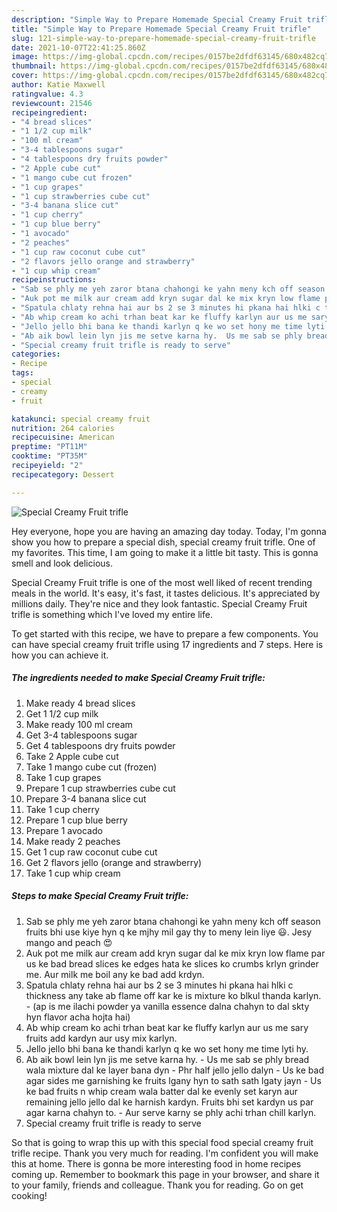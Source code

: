 ```yaml
---
description: "Simple Way to Prepare Homemade Special Creamy Fruit trifle"
title: "Simple Way to Prepare Homemade Special Creamy Fruit trifle"
slug: 121-simple-way-to-prepare-homemade-special-creamy-fruit-trifle
date: 2021-10-07T22:41:25.860Z
image: https://img-global.cpcdn.com/recipes/0157be2dfdf63145/680x482cq70/special-creamy-fruit-trifle-recipe-main-photo.jpg
thumbnail: https://img-global.cpcdn.com/recipes/0157be2dfdf63145/680x482cq70/special-creamy-fruit-trifle-recipe-main-photo.jpg
cover: https://img-global.cpcdn.com/recipes/0157be2dfdf63145/680x482cq70/special-creamy-fruit-trifle-recipe-main-photo.jpg
author: Katie Maxwell
ratingvalue: 4.3
reviewcount: 21546
recipeingredient:
- "4 bread slices"
- "1 1/2 cup milk"
- "100 ml cream"
- "3-4 tablespoons sugar"
- "4 tablespoons dry fruits powder"
- "2 Apple cube cut"
- "1 mango cube cut frozen"
- "1 cup grapes"
- "1 cup strawberries cube cut"
- "3-4 banana slice cut"
- "1 cup cherry"
- "1 cup blue berry"
- "1 avocado"
- "2 peaches"
- "1 cup raw coconut cube cut"
- "2 flavors jello orange and strawberry"
- "1 cup whip cream"
recipeinstructions:
- "Sab se phly me yeh zaror btana chahongi ke yahn meny kch off season fruits bhi use kiye hyn q ke mjhy mil gay thy to meny lein liye 😃. Jesy mango and peach 😍"
- "Auk pot me milk aur cream add kryn sugar dal ke mix kryn low flame par us ke bad bread slices ke edges hata ke slices ko crumbs krlyn grinder me. Aur milk me boil any ke bad add krdyn."
- "Spatula chlaty rehna hai aur bs 2 se 3 minutes hi pkana hai hlki c thickness any take ab flame off kar ke is mixture ko blkul thanda karlyn.  (ap is me ilachi powder ya vanilla essence dalna chahyn to dal skty hyn flavor acha hojta hai)"
- "Ab whip cream ko achi trhan beat kar ke fluffy karlyn aur us me sary fruits add kardyn aur usy mix karlyn."
- "Jello jello bhi bana ke thandi karlyn q ke wo set hony me time lyti hy."
- "Ab aik bowl lein lyn jis me setve karna hy.  Us me sab se phly bread wala mixture dal ke layer bana dyn Phr half jello jello dalyn  Us ke bad agar sides me garnishing ke fruits lgany hyn to sath sath lgaty jayn Us ke bad fruits n whip cream wala batter dal ke evenly set karyn aur remaining jello jello dal ke harnish kardyn. Fruits bhi set kardyn us par agar karna chahyn to.  Aur serve karny se phly achi trhan chill karlyn."
- "Special creamy fruit trifle is ready to serve"
categories:
- Recipe
tags:
- special
- creamy
- fruit

katakunci: special creamy fruit 
nutrition: 264 calories
recipecuisine: American
preptime: "PT11M"
cooktime: "PT35M"
recipeyield: "2"
recipecategory: Dessert

---
```



![Special Creamy Fruit trifle](https://img-global.cpcdn.com/recipes/0157be2dfdf63145/680x482cq70/special-creamy-fruit-trifle-recipe-main-photo.jpg)

Hey everyone, hope you are having an amazing day today. Today, I'm gonna show you how to prepare a special dish, special creamy fruit trifle. One of my favorites. This time, I am going to make it a little bit tasty. This is gonna smell and look delicious.

Special Creamy Fruit trifle is one of the most well liked of recent trending meals in the world. It's easy, it's fast, it tastes delicious. It's appreciated by millions daily. They're nice and they look fantastic. Special Creamy Fruit trifle is something which I've loved my entire life.




To get started with this recipe, we have to prepare a few components. You can have special creamy fruit trifle using 17 ingredients and 7 steps. Here is how you can achieve it.

<!--inarticleads1-->

##### The ingredients needed to make Special Creamy Fruit trifle:

1. Make ready 4 bread slices
1. Get 1 1/2 cup milk
1. Make ready 100 ml cream
1. Get 3-4 tablespoons sugar
1. Get 4 tablespoons dry fruits powder
1. Take 2 Apple cube cut
1. Take 1 mango cube cut (frozen)
1. Take 1 cup grapes
1. Prepare 1 cup strawberries cube cut
1. Prepare 3-4 banana slice cut
1. Take 1 cup cherry
1. Prepare 1 cup blue berry
1. Prepare 1 avocado
1. Make ready 2 peaches
1. Get 1 cup raw coconut cube cut
1. Get 2 flavors jello (orange and strawberry)
1. Take 1 cup whip cream




<!--inarticleads2-->

##### Steps to make Special Creamy Fruit trifle:

1. Sab se phly me yeh zaror btana chahongi ke yahn meny kch off season fruits bhi use kiye hyn q ke mjhy mil gay thy to meny lein liye 😃. Jesy mango and peach 😍
1. Auk pot me milk aur cream add kryn sugar dal ke mix kryn low flame par us ke bad bread slices ke edges hata ke slices ko crumbs krlyn grinder me. Aur milk me boil any ke bad add krdyn.
1. Spatula chlaty rehna hai aur bs 2 se 3 minutes hi pkana hai hlki c thickness any take ab flame off kar ke is mixture ko blkul thanda karlyn.  - (ap is me ilachi powder ya vanilla essence dalna chahyn to dal skty hyn flavor acha hojta hai)
1. Ab whip cream ko achi trhan beat kar ke fluffy karlyn aur us me sary fruits add kardyn aur usy mix karlyn.
1. Jello jello bhi bana ke thandi karlyn q ke wo set hony me time lyti hy.
1. Ab aik bowl lein lyn jis me setve karna hy.  - Us me sab se phly bread wala mixture dal ke layer bana dyn - Phr half jello jello dalyn  - Us ke bad agar sides me garnishing ke fruits lgany hyn to sath sath lgaty jayn - Us ke bad fruits n whip cream wala batter dal ke evenly set karyn aur remaining jello jello dal ke harnish kardyn. Fruits bhi set kardyn us par agar karna chahyn to.  - Aur serve karny se phly achi trhan chill karlyn.
1. Special creamy fruit trifle is ready to serve




So that is going to wrap this up with this special food special creamy fruit trifle recipe. Thank you very much for reading. I'm confident you will make this at home. There is gonna be more interesting food in home recipes coming up. Remember to bookmark this page in your browser, and share it to your family, friends and colleague. Thank you for reading. Go on get cooking!

